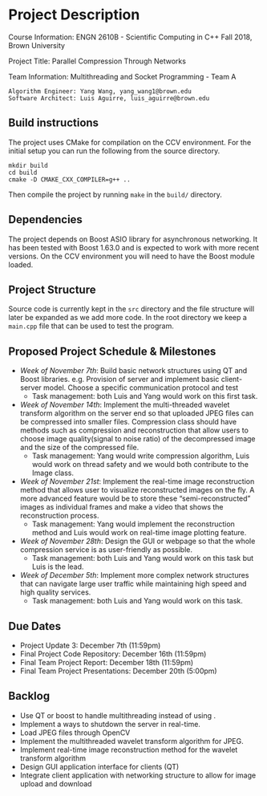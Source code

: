 # Project Description
Course Information:
    ENGN 2610B - Scientific Computing in C++
    Fall 2018, Brown University

Project Title:
    Parallel Compression Through Networks

Team Information:
    Multithreading and Socket Programming - Team A

    Algorithm Engineer: Yang Wang, yang_wang1@brown.edu
    Software Architect: Luis Aguirre, luis_aguirre@brown.edu
    

## Build instructions
The project uses CMake for compilation on the CCV environment. For the initial setup you can run the following from the source directory.
```
mkdir build
cd build
cmake -D CMAKE_CXX_COMPILER=g++ ..
```
Then compile the project by running `make` in the `build/` directory.

## Dependencies
The project depends on Boost ASIO library for asynchronous networking. It has been tested with Boost 1.63.0 and is expected to work with more recent versions. On the CCV environment you will need to have the Boost module loaded.

## Project Structure
Source code is currently kept in the `src` directory and the file structure will later be expanded as we add more code. In the root directory we keep a `main.cpp` file that can be used to test the program.

## Proposed Project Schedule & Milestones
* *Week of November 7th*: Build basic network structures using QT and Boost libraries. e.g. Provision of server and implement basic client-server model. Choose a specific communication protocol and test
  - Task management: both Luis and Yang would work on this first task.
* *Week of November 14th*: Implement the multi-threaded wavelet transform algorithm on the server end so that uploaded JPEG files can be compressed into smaller files. Compression class should have methods such as compression and reconstruction that allow users to choose image quality(signal to noise ratio) of the decompressed image and the size of the compressed file.
  - Task management: Yang would write compression algorithm, Luis would work on thread safety and we would both contribute to the Image class.
* *Week of November 21st*: Implement the real-time image reconstruction method that allows user to visualize reconstructed images on the fly. A more advanced feature would be to store these “semi-reconstructed” images as individual frames and make a video that shows the reconstruction process.
  - Task management: Yang would implement the reconstruction method and Luis would work on real-time image plotting feature.
* *Week of November 28th*: Design the GUI or webpage so that the whole compression service is as user-friendly as possible.
  - Task management: both Luis and Yang would work on this task but Luis is the lead.
* *Week of December 5th*: Implement more complex network structures that can navigate large user traffic while maintaining high speed and high quality services.
  - Task management: both Luis and Yang would work on this task.

## Due Dates
* Project Update 3: December 7th  (11:59pm)
* Final Project Code Repository: December 16th (11:59pm)
* Final Team Project Report: December 18th (11:59pm)
* Final Team Project Presentations: December 20th (5:00pm)

## Backlog

* Use QT or boost to handle multithreading instead of using <thread>.
* Implement a ways to shutdown the server in real-time.
* Load JPEG files through OpenCV
* Implement the multithreaded wavelet transform algorithm for JPEG.
* Implement real-time image reconstruction  method for the wavelet transform algorithm
* Design GUI application interface for clients (QT)
* Integrate client application with networking structure to allow for image upload and download
